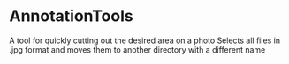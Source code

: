 # AnnotationTools
A tool for quickly cutting out the desired area on a photo
Selects all files in .jpg format and moves them to another directory with a different name
